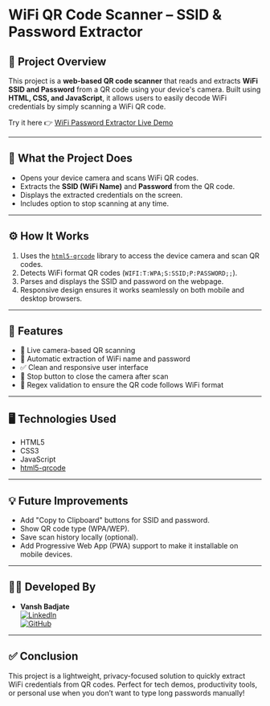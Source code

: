 # WiFi QR Code Scanner – SSID & Password Extractor

## 🚀 Project Overview
This project is a **web-based QR code scanner** that reads and extracts **WiFi SSID and Password** from a QR code using your device's camera. Built using **HTML, CSS, and JavaScript**, it allows users to easily decode WiFi credentials by simply scanning a WiFi QR code.

Try it here 👉 [WiFi Password Extractor Live Demo](https://vanshbadjate07.github.io/wifi-pass-extractor/)

---

## 🔧 What the Project Does
- Opens your device camera and scans WiFi QR codes.
- Extracts the **SSID (WiFi Name)** and **Password** from the QR code.
- Displays the extracted credentials on the screen.
- Includes option to stop scanning at any time.

---

## ⚙️ How It Works
1. Uses the [`html5-qrcode`](https://github.com/mebjas/html5-qrcode) library to access the device camera and scan QR codes.
2. Detects WiFi format QR codes (`WIFI:T:WPA;S:SSID;P:PASSWORD;;`).
3. Parses and displays the SSID and password on the webpage.
4. Responsive design ensures it works seamlessly on both mobile and desktop browsers.

---

## 🧪 Features
- 📸 Live camera-based QR scanning
- 📶 Automatic extraction of WiFi name and password
- ✅ Clean and responsive user interface
- 🛑 Stop button to close the camera after scan
- 🔐 Regex validation to ensure the QR code follows WiFi format

---

## 🖥️ Technologies Used
- HTML5
- CSS3
- JavaScript
- [html5-qrcode](https://unpkg.com/html5-qrcode)

---

## 💡 Future Improvements
- Add "Copy to Clipboard" buttons for SSID and password.
- Show QR code type (WPA/WEP).
- Save scan history locally (optional).
- Add Progressive Web App (PWA) support to make it installable on mobile devices.

---

## 👨‍💻 Developed By
- **Vansh Badjate**  
  [![LinkedIn](https://img.shields.io/badge/LinkedIn-blue?logo=linkedin&style=flat-square)](https://www.linkedin.com/in/vansh-badjate1008/)  
  [![GitHub](https://img.shields.io/badge/GitHub-black?logo=github&style=flat-square)](https://github.com/vanshbadjate07)

---

## ✅ Conclusion
This project is a lightweight, privacy-focused solution to quickly extract WiFi credentials from QR codes. Perfect for tech demos, productivity tools, or personal use when you don’t want to type long passwords manually!

